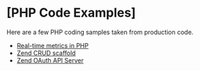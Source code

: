 [PHP Code Examples]
===================


Here are a few PHP coding samples taken from production code.

* [Real-time metrics in PHP](https://github.com/JamesHight/php-code-examples/tree/master/Real-Time%20Metrics)
* [Zend CRUD scaffold](https://github.com/JamesHight/php-code-examples/tree/master/Zend%20CRUD%20Scaffold)
* [Zend OAuth API Server](https://github.com/JamesHight/php-code-examples/tree/master/Zend%20OAuth%20API)